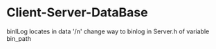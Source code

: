 # Client-Server-DataBase
binlLog locates in data '/n'
change way to binlog in Server.h of variable bin_path 
